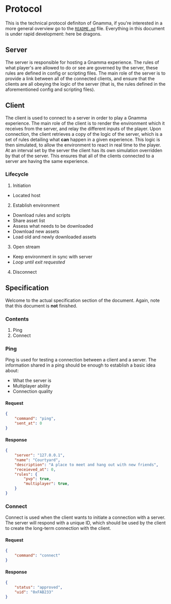 # Protocol

This is the technical protocol definiton of Gnamma, if you're interested in a more general overview go to the [`README.md`](README.md) file. Everything in this document is under rapid development: here be dragons.

## Server

The server is responsible for hosting a Gnamma experience. The rules of what player's are allowed to do or see are governed by the server, these rules are defined in config or scripting files. The main role of the server is to provide a link between all of the connected clients, and ensure that the clients are all obeying the logic of the server (that is, the rules defined in the aforementioned config and scripting files).

## Client

The client is used to connect to a server in order to play a Gnamma experience. The main role of the client is to render the environment which it receives from the server, and relay the different inputs of the player. Upon connection, the client retrieves a copy of the logic of the server, which is a set of rules detailing what **can** happen in a given experience. This logic is then simulated, to allow the environment to react in real time to the player. At an interval set by the server the client has its own simulation overridden by that of the server. This ensures that all of the clients connected to a server are having the same experience.

### Lifecycle

1. Initiation
  - Located host
2. Establish environment
  - Download rules and scripts
  - Share asset list
  - Assess what needs to be downloaded
  - Download new assets
  - Load old and newly downloaded assets
3. Open stream
  - Keep environment in sync with server
  - *Loop until exit requested*
4. Disconnect

## Specification

Welcome to the actual specification section of the document. Again, note that this document is **not** finished.

### Contents

1. Ping
2. Connect

### Ping

Ping is used for testing a connection between a client and a server. The information shared in a ping should be enough to establish a basic idea about:

- What the server is
- Multiplayer ability
- Connection quality

#### Request

```json
{
    "command": "ping",
    "sent_at": 0
}
```

#### Response

```json
{
    "server": "127.0.0.1",
    "name": "Courtyard",
    "description": "A place to meet and hang out with new friends",
    "receieved_at": 0,
    "rules": {
        "pvp": true,
        "multiplayer": true,
    }
}
```

### Connect

Connect is used when the client wants to initiate a connection with a server. The server will respond with a unique ID, which should be used by the client to create the long-term connection with the client.


#### Request

```json
{
    "command": "connect"
}
```

#### Response

```json
{
    "status": "approved",
    "uid": "0xFAB233"
}
```
